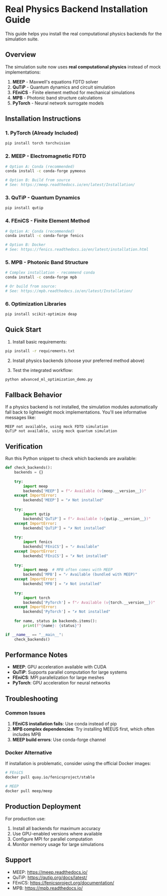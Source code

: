 # Real Physics Backend Installation Guide

This guide helps you install the real computational physics backends for the simulation suite.

## Overview

The simulation suite now uses **real computational physics** instead of mock implementations:

1. **MEEP** - Maxwell's equations FDTD solver
2. **QuTiP** - Quantum dynamics and circuit simulation
3. **FEniCS** - Finite element method for mechanical simulations
4. **MPB** - Photonic band structure calculations
5. **PyTorch** - Neural network surrogate models

## Installation Instructions

### 1. PyTorch (Already Included)
```bash
pip install torch torchvision
```

### 2. MEEP - Electromagnetic FDTD
```bash
# Option A: Conda (recommended)
conda install -c conda-forge pymeeus

# Option B: Build from source
# See: https://meep.readthedocs.io/en/latest/Installation/
```

### 3. QuTiP - Quantum Dynamics
```bash
pip install qutip
```

### 4. FEniCS - Finite Element Method
```bash
# Option A: Conda (recommended)
conda install -c conda-forge fenics

# Option B: Docker
# See: https://fenics.readthedocs.io/en/latest/installation.html
```

### 5. MPB - Photonic Band Structure
```bash
# Complex installation - recommend conda
conda install -c conda-forge mpb

# Or build from source:
# See: https://mpb.readthedocs.io/en/latest/Installation/
```

### 6. Optimization Libraries
```bash
pip install scikit-optimize deap
```

## Quick Start

1. Install basic requirements:
```bash
pip install -r requirements.txt
```

2. Install physics backends (choose your preferred method above)

3. Test the integrated workflow:
```bash
python advanced_ml_optimization_demo.py
```

## Fallback Behavior

If a physics backend is not installed, the simulation modules automatically fall back to lightweight mock implementations. You'll see informative messages like:

```
MEEP not available, using mock FDTD simulation
QuTiP not available, using mock quantum simulation
```

## Verification

Run this Python snippet to check which backends are available:

```python
def check_backends():
    backends = {}
    
    try:
        import meep
        backends['MEEP'] = f"✓ Available (v{meep.__version__})"
    except ImportError:
        backends['MEEP'] = "✗ Not installed"
    
    try:
        import qutip
        backends['QuTiP'] = f"✓ Available (v{qutip.__version__})"
    except ImportError:
        backends['QuTiP'] = "✗ Not installed"
    
    try:
        import fenics
        backends['FEniCS'] = "✓ Available"
    except ImportError:
        backends['FEniCS'] = "✗ Not installed"
    
    try:
        import meep  # MPB often comes with MEEP
        backends['MPB'] = "✓ Available (bundled with MEEP)"
    except ImportError:
        backends['MPB'] = "✗ Not installed"
    
    try:
        import torch
        backends['PyTorch'] = f"✓ Available (v{torch.__version__})"
    except ImportError:
        backends['PyTorch'] = "✗ Not installed"
    
    for name, status in backends.items():
        print(f"{name}: {status}")

if __name__ == "__main__":
    check_backends()
```

## Performance Notes

- **MEEP**: GPU acceleration available with CUDA
- **QuTiP**: Supports parallel computation for large systems
- **FEniCS**: MPI parallelization for large meshes
- **PyTorch**: GPU acceleration for neural networks

## Troubleshooting

### Common Issues

1. **FEniCS installation fails**: Use conda instead of pip
2. **MPB complex dependencies**: Try installing MEEUS first, which often includes MPB
3. **MEEP build errors**: Use conda-forge channel

### Docker Alternative

If installation is problematic, consider using the official Docker images:

```bash
# FEniCS
docker pull quay.io/fenicsproject/stable

# MEEP
docker pull meep/meep
```

## Production Deployment

For production use:
1. Install all backends for maximum accuracy
2. Use GPU-enabled versions where available
3. Configure MPI for parallel computation
4. Monitor memory usage for large simulations

## Support

- MEEP: https://meep.readthedocs.io/
- QuTiP: https://qutip.org/docs/latest/
- FEniCS: https://fenicsproject.org/documentation/
- MPB: https://mpb.readthedocs.io/
